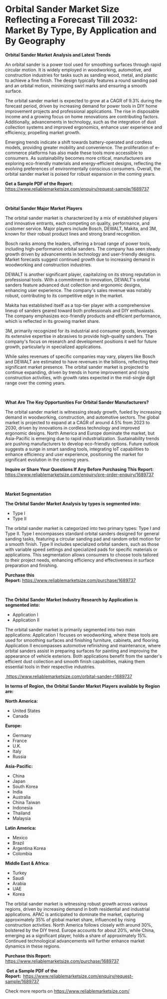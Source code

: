 <p><h1>Orbital Sander Market Size Reflecting a Forecast Till 2032: Market By Type, By Application and By Geography</h1></p><p><strong>Orbital Sander Market Analysis and Latest Trends</strong></p>
<p><p>An orbital sander is a power tool used for smoothing surfaces through rapid circular motion. It is widely employed in woodworking, automotive, and construction industries for tasks such as sanding wood, metal, and plastic to achieve a fine finish. The design typically features a round sanding pad and an orbital motion, minimizing swirl marks and ensuring a smooth surface.</p><p>The orbital sander market is expected to grow at a CAGR of 9.3% during the forecast period, driven by increasing demand for power tools in DIY home improvement projects and professional applications. The rise in disposable income and a growing focus on home renovations are contributing factors. Additionally, advancements in technology, such as the integration of dust collection systems and improved ergonomics, enhance user experience and efficiency, propelling market growth.</p><p>Emerging trends indicate a shift towards battery-operated and cordless models, providing greater mobility and convenience. The proliferation of e-commerce platforms has also made these tools more accessible to consumers. As sustainability becomes more critical, manufacturers are exploring eco-friendly materials and energy-efficient designs, reflecting the evolving preferences of environmentally conscious consumers. Overall, the orbital sander market is poised for robust expansion in the coming years.</p></p>
<p><strong>Get a Sample PDF of the Report:&nbsp;</strong> <a href="https://www.reliablemarketsize.com/enquiry/request-sample/1689737?utm_campaign=2005&utm_medium=2&utm_source=Github&utm_content=ia&utm_term=07012025&utm_id=orbital-sander">https://www.reliablemarketsize.com/enquiry/request-sample/1689737</a></p>
<p>&nbsp;</p>
<p><strong>Orbital Sander Major Market Players</strong></p>
<p><p>The orbital sander market is characterized by a mix of established players and innovative entrants, each competing on quality, performance, and customer service. Major players include Bosch, DEWALT, Makita, and 3M, known for their robust product lines and strong brand recognition.</p><p>Bosch ranks among the leaders, offering a broad range of power tools, including high-performance orbital sanders. The company has seen steady growth driven by advancements in technology and user-friendly designs. Market forecasts suggest continued growth due to increasing demand in woodworking and construction industries.</p><p>DEWALT is another significant player, capitalizing on its strong reputation in professional tools. With a commitment to innovation, DEWALT's orbital sanders feature advanced dust collection and ergonomic designs, enhancing user experience. The company's sales revenue was notably robust, contributing to its competitive edge in the market.</p><p>Makita has established itself as a top-tier player with a comprehensive lineup of sanders geared toward both professionals and DIY enthusiasts. The company emphasizes eco-friendly products and efficient performance, which is reflected in its growing market share.</p><p>3M, primarily recognized for its industrial and consumer goods, leverages its extensive expertise in abrasives to provide high-quality sanders. The company's focus on research and development positions it well for future growth, particularly in specialized applications.</p><p>While sales revenues of specific companies may vary, players like Bosch and DEWALT are estimated to have revenues in the billions, reflecting their significant market presence. The orbital sander market is projected to continue expanding, driven by trends in home improvement and rising construction activities, with growth rates expected in the mid-single digit range over the coming years.</p></p>
<p>&nbsp;</p>
<p><strong>What Are The Key Opportunities For Orbital Sander Manufacturers?</strong></p>
<p><p>The orbital sander market is witnessing steady growth, fueled by increasing demand in woodworking, construction, and automotive sectors. The global market is projected to expand at a CAGR of around 4.5% from 2023 to 2030, driven by innovations in cordless technology and improved ergonomic designs. North America and Europe dominate the market, but Asia-Pacific is emerging due to rapid industrialization. Sustainability trends are pushing manufacturers to develop eco-friendly options. Future outlook suggests a surge in smart sanding tools, integrating IoT capabilities to enhance efficiency and user experience, positioning the market for significant evolution in the coming years.</p></p>
<p><strong>Inquire or Share Your Questions If Any Before Purchasing This Report:</strong> <a href="https://www.reliablemarketsize.com/enquiry/pre-order-enquiry/1689737?utm_campaign=2005&utm_medium=2&utm_source=Github&utm_content=ia&utm_term=07012025&utm_id=orbital-sander">https://www.reliablemarketsize.com/enquiry/pre-order-enquiry/1689737</a></p>
<p>&nbsp;</p>
<p><strong>Market Segmentation</strong></p>
<p><strong>The Orbital Sander Market Analysis by types is segmented into:</strong></p>
<p><ul><li>Type I</li><li>Type II</li></ul></p>
<p><p>The orbital sander market is categorized into two primary types: Type I and Type II. Type I encompasses standard orbital sanders designed for general sanding tasks, featuring a circular sanding pad and random orbit motion for a smooth finish. Type II includes specialized orbital sanders, such as those with variable speed settings and specialized pads for specific materials or applications. This segmentation allows consumers to choose tools tailored to their project needs, enhancing efficiency and effectiveness in surface preparation and finishing.</p></p>
<p><strong>Purchase this Report:&nbsp;</strong><a href="https://www.reliablemarketsize.com/purchase/1689737?utm_campaign=2005&utm_medium=2&utm_source=Github&utm_content=ia&utm_term=07012025&utm_id=orbital-sander">https://www.reliablemarketsize.com/purchase/1689737</a></p>
<p>&nbsp;</p>
<p><strong>The Orbital Sander Market Industry Research by Application is segmented into:</strong></p>
<p><ul><li>Application I</li><li>Application II</li></ul></p>
<p><p>The orbital sander market is primarily segmented into two main applications: Application I focuses on woodworking, where these tools are used for smoothing surfaces and finishing furniture, cabinets, and flooring. Application II encompasses automotive refinishing and maintenance, where orbital sanders assist in preparing surfaces for painting and improving the appearance of vehicle exteriors. Both applications benefit from the sander's efficient dust collection and smooth finish capabilities, making them essential tools in their respective industries.</p></p>
<p><a href="https://www.reliablemarketsize.com/orbital-sander-r1689737?utm_campaign=2005&utm_medium=2&utm_source=Github&utm_content=ia&utm_term=07012025&utm_id=orbital-sander">&nbsp;https://www.reliablemarketsize.com/orbital-sander-r1689737</a></p>
<p><strong>In terms of Region, the Orbital Sander Market Players available by Region are:</strong></p>
<p>
    <p> <strong> North America: </strong>
        <ul>
            <li>United States</li>
            <li>Canada</li>
        </ul>
        </p> 
    <p> <strong> Europe: </strong>
        <ul>
            <li>Germany</li>
            <li>France</li>
            <li>U.K.</li>
            <li>Italy</li>
            <li>Russia</li>
        </ul>
        </p> 
    <p> <strong> Asia-Pacific: </strong>
        <ul>
            <li>China</li>
            <li>Japan</li>
            <li>South Korea</li>
            <li>India</li>
            <li>Australia</li>
            <li>China Taiwan</li>
            <li>Indonesia</li>
            <li>Thailand</li>
            <li>Malaysia</li>
        </ul>
        </p> 
    <p> <strong> Latin America: </strong>
        <ul>
            <li>Mexico</li>
            <li>Brazil</li>
            <li>Argentina Korea</li>
            <li>Colombia</li>
        </ul>
        </p> 
    <p> <strong> Middle East & Africa: </strong>
        <ul>
            <li>Turkey</li>
            <li>Saudi</li>
            <li>Arabia</li>
            <li>UAE</li>
            <li>Korea</li>
        </ul>
    </p>
    </p>
<p><p>The orbital sander market is witnessing robust growth across various regions, driven by increasing demand in both residential and industrial applications. APAC is anticipated to dominate the market, capturing approximately 35% of global market share, influenced by rising construction activities. North America follows closely with around 30%, bolstered by the DIY trend. Europe accounts for about 20%, while China, emerging as a significant player, holds a share of approximately 15%. Continued technological advancements will further enhance market dynamics in these regions.</p></p>
<p><strong>Purchase this Report: </strong><a href="https://www.reliablemarketsize.com/purchase/1689737?utm_campaign=2005&utm_medium=2&utm_source=Github&utm_content=ia&utm_term=07012025&utm_id=orbital-sander">https://www.reliablemarketsize.com/purchase/1689737</a></p>
<p>&nbsp;<strong>Get a Sample PDF of the Report:&nbsp;&nbsp;</strong><a href="https://www.reliablemarketsize.com/enquiry/request-sample/1689737?utm_campaign=2005&utm_medium=2&utm_source=Github&utm_content=ia&utm_term=07012025&utm_id=orbital-sander">https://www.reliablemarketsize.com/enquiry/request-sample/1689737</a></p>
<p><strong></strong></p>
<p>Check more reports on <a href="https://www.reliablemarketsize.com/?utm_campaign=2005&utm_medium=2&utm_source=Github&utm_content=ia&utm_term=07012025&utm_id=orbital-sander">https://www.reliablemarketsize.com/</a></p>